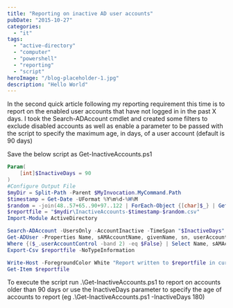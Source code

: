 ```yaml
---
title: "Reporting on inactive AD user accounts"
pubDate: "2015-10-27"
categories: 
  - "it"
tags: 
  - "active-directory"
  - "computer"
  - "powershell"
  - "reporting"
  - "script"
heroImage: "/blog-placeholder-1.jpg"
description: "Hello World"
---
```


In the second quick article following my reporting requirement this time is to report on the enabled user accounts that have not logged in in the past X days. I took the Search-ADAccount cmdlet and created some filters to exclude disabled accounts as well as enable a parameter to be passed with the script to specify the maximum age, in days, of a user account (default is 90 days)

Save the below script as Get-InactiveAccounts.ps1

```powershell
Param(
    [int]$InactiveDays = 90
)
#Configure Output File
$myDir = Split-Path -Parent $MyInvocation.MyCommand.Path
$timestamp = Get-Date -UFormat %Y%m%d-%H%M
$random = -join(48..57+65..90+97..122 | ForEach-Object {[char]$_} | Get-Random -Count 6)
$reportfile = "$mydir\InactiveAccounts-$timestamp-$random.csv"
Import-Module ActiveDirectory

Search-ADAccount -UsersOnly -AccountInactive -TimeSpan "$InactiveDays" | `
Get-ADUser -Properties Name, sAMAccountName, givenName, sn, userAccountControl,lastlogondate | `
Where {($_.userAccountControl -band 2) -eq $False} | Select Name, sAMAccountName, givenName, sn,LastLogonDate | `
Export-Csv $reportfile -NoTypeInformation

Write-Host -ForegroundColor White "Report written to $reportfile in current path."
Get-Item $reportfile
```

To execute the script run .\\Get-InactiveAccounts.ps1 to report on accounts older than 90 days or use the InactiveDays parameter to specify the age of accounts to report (eg .\\Get-InactiveAccounts.ps1 -InactiveDays 180)
